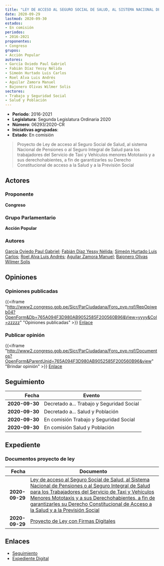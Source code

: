 ```yaml
---
title: "LEY DE ACCESO AL SEGURO SOCIAL DE SALUD, AL SISTEMA NACIONAL DE PENSIONES O AL SEGURO INTEGRAL DE SALUD PARA LOS TRABAJADORES DEL SERVICIO DE TAXI Y VEHÍCULOS MENORES MOTOTAXIS Y A LOS DERECHOHABIENTES, A FIN DE GARANTIZARLES SU DERECHO CONSTITUCIONAL DE ACCESO A LA SALUD Y A LA PREVENSIÓN SOCIAL"
date: 2020-09-29
lastmod: 2020-09-30
estados:
- En comisión
periodos:
- 2016-2021
proponentes:
- Congreso
grupos:
- Acción Popular
autores:
- García Oviedo Paul Gabriel
- Fabián Díaz Yessy Nélida
- Simeón Hurtado Luis Carlos
- Roel Alva Luis Andrés
- Aguilar Zamora Manuel
- Bajonero Olivas Wilmer Solis
sectores:
- Trabajo y Seguridad Social
- Salud y Población
---
```

- **Periodo**: 2016-2021
- **Legislatura**: Segunda Legislatura Ordinaria 2020
- **Número**: 06293/2020-CR
- **Iniciativas agrupadas**: 
- **Estado**: En comisión

> Proyecto de Ley de acceso al Seguro Social de Salud, al sistema Nacional de Pensiones o al Seguro Integral de Salud para los trabajadores del Servicio de Taxi y Vehículos menores Mototaxis y a sus derechohabientes, a fin de garantizarles su Derecho Constitucional de acceso a la Salud y a la Previsión Social


## Actores

### Proponente

**Congreso**

### Grupo Parlamentario

**Acción Popular**

### Autores

[García Oviedo Paul Gabriel](mailto:mailto:pgarcia@congreso.gob.pe); [Fabián Díaz Yessy Nélida](mailto:mailto:yfabian@congreso.gob.pe); [Simeón Hurtado Luis Carlos](mailto:mailto:lsimeon@congreso.gob.pe); [Roel Alva Luis Andrés](mailto:mailto:lroel@congreso.gob.pe); [Aguilar Zamora Manuel](mailto:mailto:maguilarz@congreso.gob.pe); [Bajonero Olivas Wilmer Solis](mailto:mailto:wbajonero@congreso.gob.pe)

## Opiniones

### Opiniones publicadas

{{<iframe "http://www2.congreso.gob.pe/Sicr/ParCiudadana/Foro_pvp.nsf/RepOpiweb04?OpenForm&Db=765A094F3D980AB9052585F200560B96&View=yyyy&Col=zzzzz" "Opiniones publicadas" >}}
[Enlace](http://www2.congreso.gob.pe/Sicr/ParCiudadana/Foro_pvp.nsf/RepOpiweb04?OpenForm&Db=765A094F3D980AB9052585F200560B96&View=yyyy&Col=zzzzz)

### Publicar opinión

{{<iframe "http://www2.congreso.gob.pe/Sicr/ParCiudadana/Foro_pvp.nsf/Documentos?OpenForm&ParentUnid=765A094F3D980AB9052585F200560B96&view" "Brindar opinión" >}}
[Enlace](http://www2.congreso.gob.pe/Sicr/ParCiudadana/Foro_pvp.nsf/Documentos?OpenForm&ParentUnid=765A094F3D980AB9052585F200560B96&view)


## Seguimiento

| Fecha | Evento |
|------:|--------|
| **2020-09-30** | Decretado a... Trabajo y Seguridad Social |
| **2020-09-30** | Decretado a... Salud y Población |
| **2020-09-30** | En comisión Trabajo y Seguridad Social |
| **2020-09-30** | En comisión Salud y Población |

## Expediente

### Documentos proyecto de ley

| Fecha | Documento |
|------:|-----------|
| **2020-09-29** | [Ley de acceso al Seguro Social de Salud, al Sistema Nacional de Pensiones o al Seguro Integral de Salud para los Trabajadores del Servicio de Taxi y Vehículos Menores Mototaxis y a sus Derechohabientes, a fin de garantizarles su Derecho Constitucional de Acceso a la Salud y a la Previsión Social](http://www.leyes.congreso.gob.pe/Documentos/2016_2021/Proyectos_de_Ley_y_de_Resoluciones_Legislativas/PL06293-20200929.pdf) |
| **2020-09-29** | [Proyecto de Ley con Firmas Digitales](http://www.leyes.congreso.gob.pe/Documentos/2016_2021/Proyectos_de_Ley_y_de_Resoluciones_Legislativas/Proyectos_Firmas_digitales/PL06293.pdf) |

## Enlaces

- [Seguimiento](http://www2.congreso.gob.pe/Sicr/TraDocEstProc/CLProLey2016.nsf/f7fff46988ca05b1052578e100829cc7/f018028a578c2a90052585f2005ac652?OpenDocument)
- [Expediente Digital](http://www2.congreso.gob.pe/Sicr/TraDocEstProc/CLProLey2016.nsf/f7fff46988ca05b1052578e100829cc7/f018028a578c2a90052585f2005ac652?OpenDocument&Click=05257FB7005EB655.eb71d0cf91d8294e05256cdf006b5706/$Body/0.1C6C)

